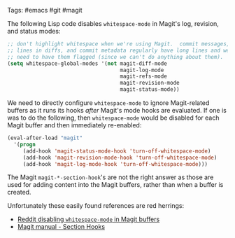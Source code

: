 Tags: #emacs #git #magit

The following Lisp code disables `whitespace-mode` in Magit's log, revision, and status modes:
```lisp
;; don't highlight whitespace when we're using Magit.  commit messages, long
;; lines in diffs, and commit metadata regularly have long lines and we don't
;; need to have them flagged (since we can't do anything about them).
(setq whitespace-global-modes '(not magit-diff-mode
                                    magit-log-mode
                                    magit-refs-mode
                                    magit-revision-mode
                                    magit-status-mode))
```

We need to directly configure `whitespace-mode` to ignore Magit-related buffers as it runs its hooks *after* Magit's mode hooks are evaluated.  If one is was to do the following, then `whitespace-mode` would be disabled for each Magit buffer and then immediately re-enabled:

```lisp
(eval-after-load "magit"
  '(progn
     (add-hook 'magit-status-mode-hook 'turn-off-whitespace-mode)
     (add-hook 'magit-revision-mode-hook 'turn-off-whitespace-mode)
     (add-hook 'magit-log-mode-hook 'turn-off-whitespace-mode)))
```

The Magit `magit-*-section-hook`'s are not the right answer as those are used for adding content into the Magit buffers, rather than when a buffer is created.

Unfortunately these easily found references are red herrings:
- [Reddit disabling `whitespace-mode` in Magit buffers](https://reddit.invak.id/r/emacs/comments/fmd2qo/disabling_globalwhitespacemode_in_magit_buffers/)
- [Magit manual - Section Hooks](https://reddit.invak.id/r/emacs/comments/fmd2qo/disabling_globalwhitespacemode_in_magit_buffers/)
